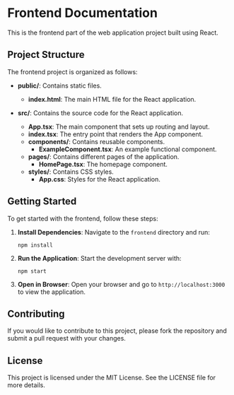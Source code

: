 # Frontend Documentation

This is the frontend part of the web application project built using React.

## Project Structure

The frontend project is organized as follows:

- **public/**: Contains static files.
  - **index.html**: The main HTML file for the React application.
  
- **src/**: Contains the source code for the React application.
  - **App.tsx**: The main component that sets up routing and layout.
  - **index.tsx**: The entry point that renders the App component.
  - **components/**: Contains reusable components.
    - **ExampleComponent.tsx**: An example functional component.
  - **pages/**: Contains different pages of the application.
    - **HomePage.tsx**: The homepage component.
  - **styles/**: Contains CSS styles.
    - **App.css**: Styles for the React application.

## Getting Started

To get started with the frontend, follow these steps:

1. **Install Dependencies**: Navigate to the `frontend` directory and run:
   ```
   npm install
   ```

2. **Run the Application**: Start the development server with:
   ```
   npm start
   ```

3. **Open in Browser**: Open your browser and go to `http://localhost:3000` to view the application.

## Contributing

If you would like to contribute to this project, please fork the repository and submit a pull request with your changes.

## License

This project is licensed under the MIT License. See the LICENSE file for more details.
